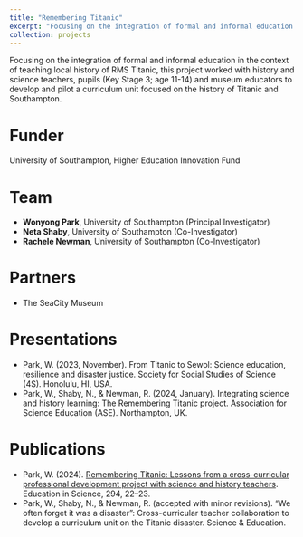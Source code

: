 ```yaml
---
title: "Remembering Titanic"
excerpt: "Focusing on the integration of formal and informal education in the context of teaching local history of RMS Titanic, this project worked with history and science teachers, pupils (Key Stage 3; age 11-14) and museum educators to develop and pilot a curriculum unit focused on the history of Titanic and Southampton. <br/><br/><img src='/images/titanic.jpg' width='350'>"
collection: projects
---
```


Focusing on the integration of formal and informal education in the context of teaching local history of RMS Titanic, this project worked with history and science teachers, pupils (Key Stage 3; age 11-14) and museum educators to develop and pilot a curriculum unit focused on the history of Titanic and Southampton.

# Funder <br/>
University of Southampton, Higher Education Innovation Fund

# Team <br/>
* **Wonyong Park**, University of Southampton (Principal Investigator) <br/>
* **Neta Shaby**, University of Southampton (Co-Investigator) <br/>
* **Rachele Newman**, University of Southampton (Co-Investigator) <br/>

# Partners  <br/>
* The SeaCity Museum

# Presentations <br/>
* Park, W. (2023, November). From Titanic to Sewol: Science education, resilience and disaster justice. Society for Social Studies of Science (4S). Honolulu, HI, USA.
* Park, W., Shaby, N., & Newman, R. (2024, January). Integrating science and history learning: The Remembering Titanic project. Association for Science Education (ASE). Northampton, UK.

# Publications <br/>
* Park, W. (2024). [Remembering Titanic: Lessons from a cross-curricular professional development project with science and history teachers](https://www.ase.org.uk/resources/education-in-science/issue-294/remembering-titanic). Education in Science, 294, 22–23.  
* Park, W., Shaby, N., & Newman, R. (accepted with minor revisions). “We often forget it was a disaster”: Cross-curricular teacher collaboration to develop a curriculum unit on the Titanic disaster. Science & Education. 
